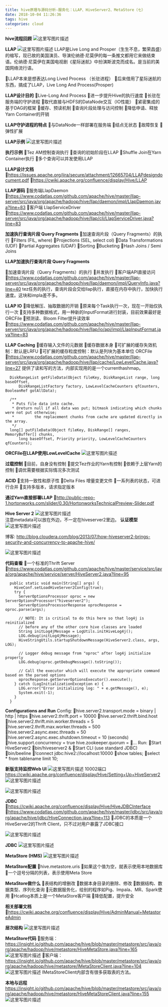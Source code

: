 ```yaml
---
title: hive原理与源码分析-服务化：LLAP、HiveServer2、MetaStore（七）
date: 2018-10-04 11:26:36
tags: hive
categories: cloud
---
```


**hive流程回顾**
![这里写图片描述](20170521124731490.png)
<!-- more -->

**LLAP**
![这里写图片描述](https://timgsa.baidu.com/timg?image&quality=80&size=b9999_10000&sec=1495352230994&di=f355678bbabd6fe6962ff26d859987ad&imgtype=0&src=http://i.xxshe.com/HVyH5TFl.jpg)
LLAP是Live Long and Prosper（生生不息，繁荣昌盛）的缩写，现已故的美国演员、导演伦纳德·尼莫伊的每一条推文都用它来做结束语。伦纳德·尼莫伊在美国电视剧《星际迷航》中扮演斯波克而成名。是当前的美国网络流行语。

LLAP本来是想表达Long Lived Process （长驻进程）
后来借用了星际迷航的东西，搞成了LLAP，Live Long And Process(Prosper)

**LLAP设计目的**
Live-Long And Process
进一步提升Hive的执行速度
	长驻在服务端的守护进程
	取代直接与HDFS的DataNode交互（IO性能）
	紧密集成的基于DAG的框架
	缓存、预读机制
	查询片段处理与访问控制
	降低申请、释放Yarn Container的开销

**LLAP守护进程的特点**
与DataNode一样部署在服务端
结点无状态
故障恢复
弹性扩展

**LLAP示例**
![这里写图片描述](20170521133759952.png)

**执行示例**
Tez AM控制查询执行
查询的初始阶段在LLAP
Shuffle Join在Yarn Container执行
多个查询可以并发使用LLAP

**LLAP设计文档**
https://issues.apache.org/jira/secure/attachment/12665704/LLAPdesigndocument.pdf
https://cwiki.apache.org/confluence/display/Hive/LLAP

**LLAP源码**
服务端LlapDaemon
	https://www.codatlas.com/github.com/apache/hive/master/llap-server/src/java/org/apache/hadoop/hive/llap/daemon/impl/LlapDaemon.java?line=83
客户端 LlapServiceDriver
	https://www.codatlas.com/github.com/apache/hive/master/llap-server/src/java/org/apache/hadoop/hive/llap/cli/LlapServiceDriver.java?line=83

**加速执行查询片段 Query Fragments**
加速查询片段（Query Fragments）的执行
	Filters (FIL, where)
	Projections (SEL, select col)
	Data Transformations (UDF)
	Partial Aggregates (UDAF)
	Sorting
	Bucketing
	Hash Joins / Semi Joins

**LLAP加速执行查询片段 Query Fragments**

加速查询片段（Query Fragments）的执行
并发执行
客户端API直接访问
https://www.codatlas.com/github.com/apache/hive/master/llap-server/src/java/org/apache/hadoop/hive/llap/daemon/impl/QueryInfo.java?line=40
tez任务的执行，查询片段会交给llap执行，直接在内存中执行，加快执行速度。这块和impla差不多。

**LLAP IO**
降低解压、抽取数据的开销
原来每个Task执行一次，现在一开始仅执行一次
支持多种数据格式，用一种新的InputFormat进行封装，目前效果最好是ORCFile
预测读、Bloom Filter提升读效率
https://www.codatlas.com/github.com/apache/hive/master/llap-server/src/java/org/apache/hadoop/hive/llap/io/api/impl/LlapInputFormat.java?line=83

**LLAP Caching**
缓存输入文件的元数据
缓存数据本身
可扩展的缓存失效机制：默认是LRFU
可扩展的缓存粒度控制：默认是列块为基本单位 ORCFile
https://www.codatlas.com/github.com/apache/hive/master/llap-server/src/java/org/apache/hadoop/hive/llap/cache/LowLevelCache.java?line=27
提供了读和写的方法，内部实现用的是一个currenthashmap。

```
  DiskRangeList getFileData(Object fileKey, DiskRangeList range, long baseOffset,
      DiskRangeListFactory factory, LowLevelCacheCounters qfCounters, BooleanRef gotAllData);

  /**
   * Puts file data into cache.
   * @return null if all data was put; bitmask indicating which chunks were not put otherwise;
   *         the replacement chunks from cache are updated directly in the array.
   */
  long[] putFileData(Object fileKey, DiskRange[] ranges, MemoryBuffer[] chunks,
      long baseOffset, Priority priority, LowLevelCacheCounters qfCounters);
```


**ORCFile在LLAP使用LowLevelCache**
![这里写图片描述](20170521140811396.png)  

**过载控制**
目前，自身没有控制
提交Tez作业的Yarn有控制
依赖于上层Yarn的控制
调优需要根据实际情况多次测试

**ACID**
支持一致性和原子性
Delta Files 增量变更文件
一系列表的状态，可进行合并
支持多版本，请求指定版本

**通过Yarn直接部署LLAP**
http://public-repo-1.hortonworks.com/slider/0.30/HortonworksTechnicalPreview-Slider.pdf

**Hive Server 2**
![这里写图片描述](20170521154336328.png)  
注意metadata可以放在外边，不一定在hiveserver2里边。
**认证模型**
![这里写图片描述](20170521154645267.png)  

博客:
http://blog.cloudera.com/blog/2013/07/how-hiveserver2-brings-security-and-concurrency-to-apache-hive/

![这里写图片描述](20170521154941019.png)  

**代码查看**
一个标准的Thrift Server
https://www.codatlas.com/github.com/apache/hive/master/service/src/java/org/apache/hive/service/server/HiveServer2.java?line=95

```
  public static void main(String[] args) {
    HiveConf.setLoadHiveServer2Config(true);
    try {
      ServerOptionsProcessor oproc = new ServerOptionsProcessor("hiveserver2");
      ServerOptionsProcessorResponse oprocResponse = oproc.parse(args);

      // NOTE: It is critical to do this here so that log4j is reinitialized
      // before any of the other core hive classes are loaded
      String initLog4jMessage = LogUtils.initHiveLog4j();
      LOG.debug(initLog4jMessage);
      HiveStringUtils.startupShutdownMessage(HiveServer2.class, args, LOG);

      // Logger debug message from "oproc" after log4j initialize properly
      LOG.debug(oproc.getDebugMessage().toString());

      // Call the executor which will execute the appropriate command based on the parsed options
      oprocResponse.getServerOptionsExecutor().execute();
    } catch (LogInitializationException e) {
      LOG.error("Error initializing log: " + e.getMessage(), e);
      System.exit(-1);
    }
  }

```

**Configurations and Run**
Config:
	hive.server2.transport.mode = binary | http | https
	hive.server2.thrift.port = 10000
	hive.server2.thrift.bind.host
	hive.server2.thrift.min.worker.threads = 5
	hive.server2.thrift.max.worker.threads = 500
	hive.server2.async.exec.threads = 50
	hive.server2.async.exec.shutdown.timeout = 10 (seconds)
	hive.support.concurrency = true hive.zookeeper.quorum =
	…
Run:
	Start HiveServer2
	bin/hiveserver2 &
Start CLI (use standard JDBC)
	bin/beeline
	!connect jdbc:hive2://localhost:10000
	show tables;
	select * from tablename limit 10;

**新版支持监控Web UI**
![这里写图片描述](20170521160025567.png)
10002端口
https://cwiki.apache.org/confluence/display/Hive/Setting+Up+HiveServer2
![这里写图片描述](20170521160520699.png)

![这里写图片描述](20170521161036186.png)  

**JDBC**
https://cwiki.apache.org/confluence/display/Hive/HiveJDBCInterface
https://www.codatlas.com/github.com/apache/hive/master/jdbc/src/java/org/apache/hive/jdbc/HiveConnection.java?line=113
JDBC的本质是一个HiveServer2的Thrift Client，只不过对用户暴露了JDBC接口

![这里写图片描述](20170521161551376.png)  

**JDBC**
![这里写图片描述](20170521161700376.png)

**MetaStore (HMS)**
![这里写图片描述](20170521161821236.png)  

**MetaStore配置**
hive.metastore.uris
	如果这个值为空，就表示使用本地数据库
	一个逗号分隔的列表，表示使用Meta Store

**MetaStore做什么**
表结构的增删改
数据本身目录的删除、修改
数据结构、数据类型、序列化查询
元数据服务化，给别的程序如Pig、Impala、MR、Spark使用
Hcatlog本质上是一个MetaStore客户端
降低配置，提升安全

**相关部署文档**
https://cwiki.apache.org/confluence/display/Hive/AdminManual+MetastoreAdmin

**层次结构**
![这里写图片描述](20170521162507869.png)  


**MetaStore代码**
服务端：
https://insight.io/github.com/apache/hive/blob/master/metastore/src/java/org/apache/hadoop/hive/metastore/HiveMetaStore.java?line=165
![这里写图片描述](20170521163135751.png)
客户端：
https://insight.io/github.com/apache/hive/blob/master/metastore/src/java/org/apache/hadoop/hive/metastore/IMetaStoreClient.java?line=104
![这里写图片描述](20170521163229862.png)
IMetaStoreClient内部含有很多获取表的方法。

**本地与远程**
https://insight.io/github.com/apache/hive/blob/master/metastore/src/java/org/apache/hadoop/hive/metastore/HiveMetaStoreClient.java?line=155
![这里写图片描述](20170521164029248.png)
